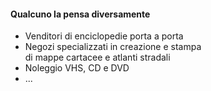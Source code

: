 #### Qualcuno la pensa diversamente

- Venditori di enciclopedie porta a porta
- Negozi specializzati in creazione e stampa<br>
    di mappe cartacee e atlanti stradali
- Noleggio VHS, CD e DVD
- ...


<aside class="notes">
</aside>

